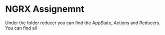 NGRX Assignemnt
======================

Under the folder reducer you can find the AppState, Actions and Reducers.
You can find all
